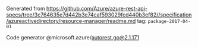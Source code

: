 Generated from https://github.com/Azure/azure-rest-api-specs/tree/3c764635e7d442b3e74caf593029fcd440b3ef82//specification/azureactivedirectory/resource-manager/readme.md tag: `package-2017-04-01`

Code generator @microsoft.azure/autorest.go@2.1.171


